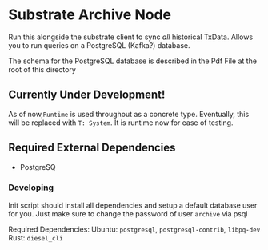 # Substrate Archive Node

Run this alongside the substrate client to sync *all* historical TxData. Allows
you to run queries on a PostgreSQL (Kafka?) database.

The schema for the PostgreSQL database is described in the Pdf File at the root of this directory

## Currently Under Development!

As of now,`Runtime` is used throughout as a concrete type. Eventually, this will be replaced with `T: System`. It is runtime now for ease of testing.

## Required External Dependencies
- PostgreSQ

### Developing
Init script should install all dependencies and setup a default database user for you. Just make sure to change the password of user `archive` via psql

Required Dependencies:
Ubuntu: `postgresql`, `postgresql-contrib`, `libpq-dev`
Rust: `diesel_cli`

